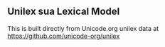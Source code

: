 Unilex sua Lexical Model
----------------------

This is built directly from Unicode.org unilex data at
https://github.com/unicode-org/unilex
